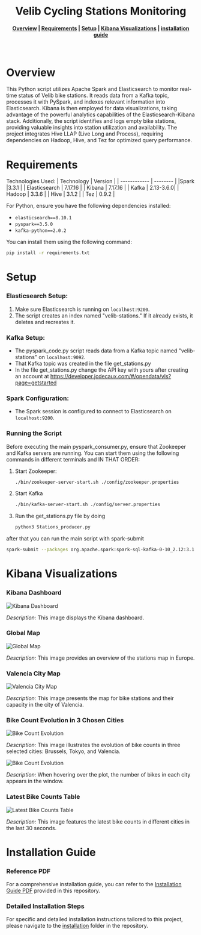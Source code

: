<h1 align="center">
  <br>
  Velib Cycling Stations Monitoring
</h1>

<div align="center">
  <h4>
    <a href="#overview">Overview</a> |
    <a href="#requirements">Requirements</a> |
    <a href="#setup">Setup</a> |
    <a href="#kibana-visualizations">Kibana Visualizations</a> |
    <a href="#installation-guide">installation guide</a>
  </h4>
</div>

<br>


# Overview

This Python script utilizes Apache Spark and Elasticsearch to monitor real-time status of Velib bike stations. It reads data from a Kafka topic, processes it with PySpark, and indexes relevant information into Elasticsearch. Kibana is then employed for data visualizations, taking advantage of the powerful analytics capabilities of the Elasticsearch-Kibana stack. Additionally, the script identifies and logs empty bike stations, providing valuable insights into station utilization and availability. The project integrates Hive LLAP (Live Long and Process), requiring dependencies on Hadoop, Hive, and Tez for optimized query performance.


# Requirements

Technologies Used:
| Technology  | Version  |
| ------------ | -------- |
|Spark         |3.3.1      |
| Elasticsearch | 7.17.16  |
| Kibana        | 7.17.16  |
| Kafka         | 2.13-3.6.0|
| Hadoop        | 3.3.6    |
| Hive          | 3.1.2    |
| Tez           | 0.9.2    |


For Python, ensure you have the following dependencies installed:

- `elasticsearch==8.10.1`
- `pyspark==3.5.0`
- `kafka-python==2.0.2`

You can install them using the following command:

```bash
pip install -r requirements.txt
```

# Setup

### Elasticsearch Setup:

1. Make sure Elasticsearch is running on `localhost:9200`.
2. The script creates an index named "velib-stations." If it already exists, it deletes and recreates it.

### Kafka Setup:

- The pyspark_code.py script reads data from a Kafka topic named "velib-stations" on `localhost:9092`.
- That Kafka topic was created in the file get_stations.py
- In the file get_stations.py change the API key with yours after creating an account at https://developer.jcdecaux.com/#/opendata/vls?page=getstarted

### Spark Configuration:

- The Spark session is configured to connect to Elasticsearch on `localhost:9200`.

### Running the Script

Before executing the main pyspark_consumer.py, ensure that Zookeeper and Kafka servers are running. You can start them using the following commands in different terminals and IN THAT ORDER:

1. Start Zookeeper:

   ```bash
   ./bin/zookeeper-server-start.sh ./config/zookeeper.properties
2. Start Kafka
    ```bash
   ./bin/kafka-server-start.sh ./config/server.properties
3. Run the get_stations.py file by doing
    ```bash
   python3 Stations_producer.py

after that you can run the main script with spark-submit
```bash
spark-submit --packages org.apache.spark:spark-sql-kafka-0-10_2.12:3.1.2 pyspark_consumer.py
```
# Kibana Visualizations 

### Kibana Dashboard

![Kibana Dashboard](images/dashboard.png)

*Description:* This image displays the Kibana dashboard.

### Global Map

![Global Map](images/global_map.png)

*Description:* This image provides an overview of the stations map in Europe.

### Valencia City Map

![Valencia City Map](images/valencia_stations.png)

*Description:* This image presents the map for bike stations and their capacity in the city of Valencia.

### Bike Count Evolution in 3 Chosen Cities

![Bike Count Evolution](images/bike_evolution_3_cities.png)

*Description:* This image illustrates the evolution of bike counts in three selected cities: Brussels, Tokyo, and Valencia.

![Bike Count Evolution](images/3_diff_cities.png)

*Description:* When hovering over the plot, the number of bikes in each city appears in the window.

### Latest Bike Counts Table

![Latest Bike Counts Table](images/last_number_of_bikes.png)

*Description:* This image features the latest bike counts in different cities in the last 30 seconds.


# Installation Guide

### Reference PDF

For a comprehensive installation guide, you can refer to the [Installation Guide PDF](INSTALLATIONS_GUIDE.pdf) provided in this repository.

### Detailed Installation Steps

For specific and detailed installation instructions tailored to this project, please navigate to the [installation](installations/) folder in the repository.
